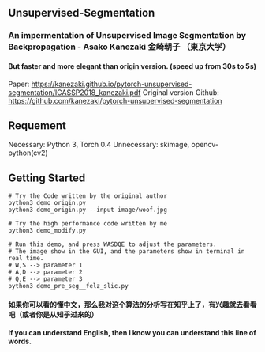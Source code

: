 ## Unsupervised-Segmentation
### An impermentation of Unsupervised Image Segmentation by Backpropagation  - Asako Kanezaki 金崎朝子 （東京大学）
#### **But faster and more elegant than origin version. (speed up from 30s to 5s)**

Paper: https://kanezaki.github.io/pytorch-unsupervised-segmentation/ICASSP2018_kanezaki.pdf
Original version Github: https://github.com/kanezaki/pytorch-unsupervised-segmentation

## Requement
Necessary: Python 3, Torch 0.4
Unnecessary: skimage, opencv-python(cv2)

## Getting Started
```
# Try the Code written by the original author
python3 demo_origin.py 
python3 demo_origin.py --input image/woof.jpg

# Try the high performance code written by me
python3 demo_modify.py

# Run this demo, and press WASDQE to adjust the parameters.
# The image show in the GUI, and the parameters show in terminal in real time.
# W,S --> parameter 1
# A,D --> parameter 2
# Q,E --> parameter 3
python3 demo_pre_seg__felz_slic.py
```

#### 如果你可以看的懂中文，那么我对这个算法的分析写在知乎上了，有兴趣就去看看吧（或者你是从知乎过来的）
#### 
#### If you can understand English, then I know you can understand this line of words.
